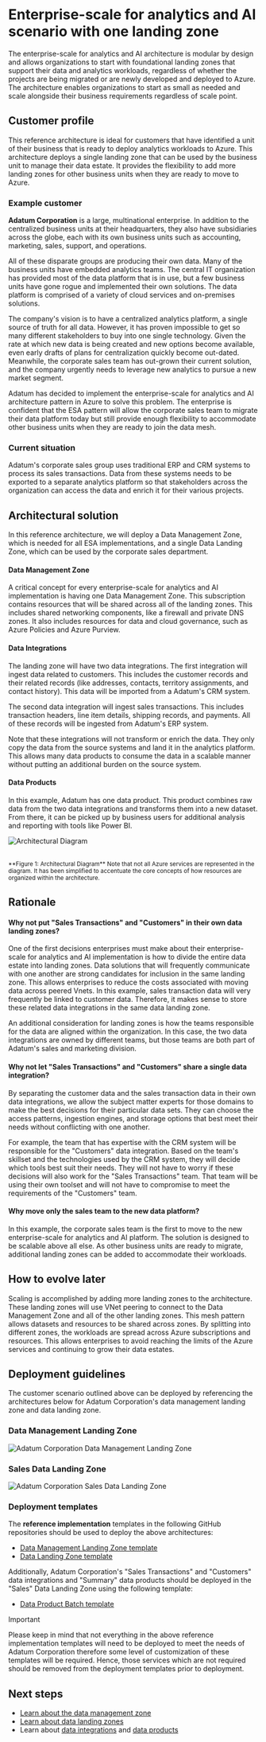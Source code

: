 # Enterprise-scale for analytics and AI scenario with one landing zone
The enterprise-scale for analytics and AI architecture is modular by design and allows organizations to start with foundational landing zones that support their data and analytics workloads, regardless of whether the projects are being migrated or are newly developed and deployed to Azure. The architecture enables organizations to start as small as needed and scale alongside their business requirements regardless of scale point.

## Customer profile
This reference architecture is ideal for customers that have identified a unit of their business that is ready to deploy analytics workloads to Azure.  This architecture deploys a single landing zone that can be used by the business unit to manage their data estate.  It provides the flexibility to add more landing zones for other business units when they are ready to move to Azure.

### Example customer
**Adatum Corporation** is a large, multinational enterprise. In addition to the centralized business units at their headquarters, they also have subsidiaries across the globe, each with its own business units such as accounting, marketing, sales, support, and operations.

All of these disparate groups are producing their own data.  Many of the business units have embedded analytics teams. The central IT organization has provided most of the data platform that is in use, but a few business units have gone rogue and implemented their own solutions.  The data platform is comprised of a variety of cloud services and on-premises solutions.

The company's vision is to have a centralized analytics platform, a single source of truth for all data. However, it has proven impossible to get so many different stakeholders to buy into one single technology. Given the rate at which new data is being created and new options become available, even early drafts of plans for centralization quickly become out-dated. Meanwhile, the corporate sales team has out-grown their current solution, and the company urgently needs to leverage new analytics to pursue a new market segment.

Adatum has decided to implement the enterprise-scale for analytics and AI architecture pattern in Azure to solve this problem.  The enterprise is confident that the ESA pattern will allow the corporate sales team to migrate their data platform today but still provide enough flexibility to accommodate other business units when they are ready to join the data mesh.

### Current situation
Adatum's corporate sales group uses traditional ERP and CRM systems to process its sales transactions.  Data from these systems needs to be exported to a separate analytics platform so that stakeholders across the organization can access the data and enrich it for their various projects.

## Architectural solution

In this reference architecture, we will deploy a Data Management Zone, which is needed for all ESA implementations, and a single Data Landing Zone, which can be used by the corporate sales department.

#### Data Management Zone
A critical concept for every enterprise-scale for analytics and AI implementation is having one Data Management Zone. This subscription contains resources that will be shared across all of the landing zones.  This includes shared networking components, like a firewall and private DNS zones.  It also includes resources for data and cloud governance, such as Azure Policies and Azure Purview.

#### Data Integrations
The landing zone will have two data integrations.  The first integration will ingest data related to customers.  This includes the customer records and their related records (like addresses, contacts, territory assignments, and contact history). This data will be imported from a Adatum's CRM system.

The second data integration will ingest sales transactions. This includes transaction headers, line item details, shipping records, and payments.  All of these records will be ingested from Adatum's ERP system.

Note that these integrations will not transform or enrich the data.  They only copy the data from the source systems and land it in the analytics platform.  This allows many data products to consume the data in a scalable manner without putting an additional burden on the source system.

#### Data Products
In this example, Adatum has one data product.  This product combines raw data from the two data integrations and transforms them into a new dataset. From there, it can be picked up by business users for additional analysis and reporting with tools like Power BI.

![Architectural Diagram](images/adatum.svg)
<!-- TODO: indicate subscriptions in the diagram-->
<br />
<sub>**Figure 1: Architectural Diagram**  Note that not all Azure services are represented in the diagram.  It has been simplified to accentuate the core concepts of how resources are organized within the architecture.</sub>

## Rationale
#### Why not put "Sales Transactions" and "Customers" in their own data landing zones?
One of the first decisions enterprises must make about their enterprise-scale for analytics and AI implementation is how to divide the entire data estate into landing zones.  Data solutions that will frequently communicate with one another are strong candidates for inclusion in the same landing zone.  This allows enterprises to reduce the costs associated with moving data across peered Vnets.  In this example, sales transaction data will very frequently be linked to customer data.  Therefore, it makes sense to store these related data integrations in the same data landing zone.

An additional consideration for landing zones is how the teams responsible for the data are aligned within the organization.  In this case, the two data integrations are owned by different teams, but those teams are both part of Adatum's sales and marketing division.

#### Why not let "Sales Transactions" and "Customers" share a single data integration?
By separating the customer data and the sales transaction data in their own data integrations, we allow the subject matter experts for those domains to make the best decisions for their particular data sets.  They can choose the access patterns, ingestion engines, and storage options that best meet their needs without conflicting with one another.

For example, the team that has expertise with the CRM system will be responsible for the "Customers" data integration.  Based on the team's skillset and the technologies used by the CRM system, they will decide which tools best suit their needs.  They will not have to worry if these decisions will also work for the "Sales Transactions" team.  That team will be using their own toolset and will not have to compromise to meet the requirements of the "Customers" team.

#### Why move only the sales team to the new data platform?
In this example, the corporate sales team is the first to move to the new enterprise-scale for analytics and AI platform.  The solution is designed to be scalable above all else.  As other business units are ready to migrate, additional landing zones can be added to accommodate their workloads.

## How to evolve later
Scaling is accomplished by adding more landing zones to the architecture.  These landing zones will use VNet peering to connect to the Data Management Zone and all of the other landing zones.  This mesh pattern allows datasets and resources to be shared across zones.  By splitting into different zones, the workloads are spread across Azure subscriptions and resources.  This allows enterprises to avoid reaching the limits of the Azure services and continuing to grow their data estates.

## Deployment guidelines

The customer scenario outlined above can be deployed by referencing the architectures below for Adatum Corporation's data management landing zone and data landing zone.

### Data Management Landing Zone

![Adatum Corporation Data Management Landing Zone](images/adatum-data-management-landing-zone.png)

### Sales Data Landing Zone

![Adatum Corporation Sales Data Landing Zone](images/adatum-sales-data-landing-zone.png)

### Deployment templates

The **reference implementation** templates in the following GitHub repositories should be used to deploy the above architectures:

- [Data Management Landing Zone template](https://github.com/Azure/data-management-zone)
- [Data Landing Zone template](https://github.com/Azure/data-landing-zone)

Additionally, Adatum Corporation's "Sales Transactions" and "Customers" data integrations and "Summary" data products should be deployed in the "Sales" Data Landing Zone using the following template:

- [Data Product Batch template](https://github.com/Azure/data-product-batch)

> [!IMPORTANT]
> Please keep in mind that not everything in the above reference implementation templates will need to be deployed to meet the needs of Adatum Corporation therefore some level of customization of these templates will be required. Hence, those services which are not required should be removed from the deployment templates prior to deployment.

## Next steps
 - [Learn about the data management zone](https://docs.microsoft.com/en-us/azure/cloud-adoption-framework/scenarios/data-management/architectures/data-management-landing-zone)
 - [Learn about data landing zones](https://docs.microsoft.com/en-us/azure/cloud-adoption-framework/scenarios/data-management/architectures/data-landing-zone)
 - Learn about [data integrations](https://docs.microsoft.com/en-us/azure/cloud-adoption-framework/scenarios/data-management/architectures/data-landing-zone-data-integration) and [data products](https://docs.microsoft.com/en-us/azure/cloud-adoption-framework/scenarios/data-management/architectures/data-landing-zone-data-products)